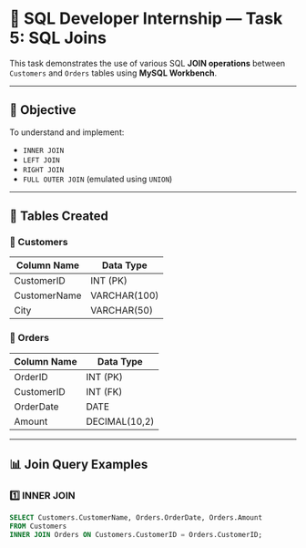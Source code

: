 # 🧠 SQL Developer Internship — Task 5: SQL Joins

This task demonstrates the use of various SQL **JOIN operations** between `Customers` and `Orders` tables using **MySQL Workbench**.

---

## 📌 Objective

To understand and implement:
- `INNER JOIN`
- `LEFT JOIN`
- `RIGHT JOIN`
- `FULL OUTER JOIN` (emulated using `UNION`)

---

## 📂 Tables Created

### 🔸 Customers
| Column Name    | Data Type     |
|----------------|---------------|
| CustomerID     | INT (PK)      |
| CustomerName   | VARCHAR(100)  |
| City           | VARCHAR(50)   |

### 🔸 Orders
| Column Name    | Data Type     |
|----------------|---------------|
| OrderID        | INT (PK)      |
| CustomerID     | INT (FK)      |
| OrderDate      | DATE          |
| Amount         | DECIMAL(10,2) |

---

## 📊 Join Query Examples

### 1️⃣ INNER JOIN
```sql
SELECT Customers.CustomerName, Orders.OrderDate, Orders.Amount
FROM Customers
INNER JOIN Orders ON Customers.CustomerID = Orders.CustomerID;

